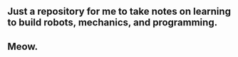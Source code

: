 ## Just a repository for me to take notes on learning to build robots, mechanics, and programming. 
## Meow.
